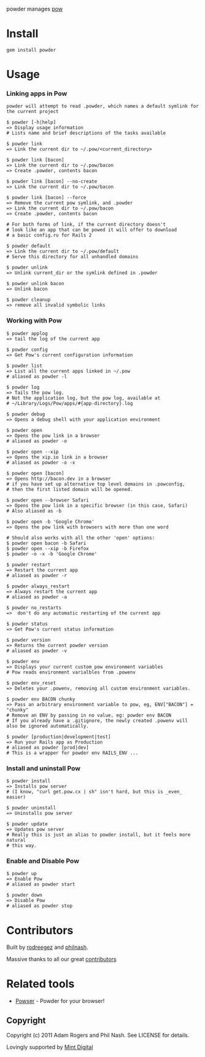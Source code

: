 powder manages [pow](http://pow.cx/)

# Install #

    gem install powder

# Usage #


### Linking apps in Pow ###

    powder will attempt to read .powder, which names a default symlink for the current project

    $ powder [-h|help]
    => Display usage information
    # Lists name and brief descriptions of the tasks available

    $ powder link
    => Link the current dir to ~/.pow/<current_directory>

    $ powder link [bacon]
    => Link the current dir to ~/.pow/bacon
    => Create .powder, contents bacon

    $ powder link [bacon] --no-create
    => Link the current dir to ~/.pow/bacon

    $ powder link [bacon] --force
    => Remove the current pow symlink, and .powder
    => Link the current dir to ~/.pow/bacon
    => Create .powder, contents bacon

    # For both forms of link, if the current directory doesn't
    # look like an app that can be powed it will offer to download
    # a basic config.ru for Rails 2

    $ powder default
    => Link the current dir to ~/.pow/default
    # Serve this directory for all unhandled domains

    $ powder unlink
    => Unlink current_dir or the symlink defined in .powder

    $ powder unlink bacon
    => Unlink bacon

    $ powder cleanup
    => remove all invalid symbolic links

### Working with Pow ###

    $ powder applog
    => tail the log of the current app

    $ powder config
    => Get Pow's current configuration information

    $ powder list
    => List all the current apps linked in ~/.pow
    # aliased as powder -l

    $ powder log
    => Tails the pow log.
    # Not the application log, but the pow log, available at
    # ~/Library/Logs/Pow/apps/#{app-directory}.log

    $ powder debug
    => Opens a debug shell with your application environment
    
    $ powder open
    => Opens the pow link in a browser
    # aliased as powder -o

    $ powder open --xip
    => Opens the xip.io link in a browser
    # aliased as powder -o -x

    $ powder open [bacon]
    => Opens http://bacon.dev in a browser
    # if you have set up alternative top level domains in .powconfig,
    # then the first listed domain will be opened.

    $ powder open --browser Safari
    => Opens the pow link in a specific browser (in this case, Safari)
    # Also aliased as -b

    $ powder open -b 'Google Chrome'
    => Opens the pow link with browsers with more than one word

    # Should also works with all the other 'open' options:
    $ powder open bacon -b Safari
    $ powder open --xip -b Firefox
    $ powder -o -x -b 'Google Chrome'

    $ powder restart
    => Restart the current app
    # aliased as powder -r

    $ powder always_restart
    => Always restart the current app
    # aliased as powder -a

    $ powder no_restarts
    =>  don't do any automatic restarting of the current app

    $ powder status
    => Get Pow's current status information

    $ powder version
    => Returns the current powder version
    # aliased as powder -v

    $ powder env
    => Displays your current custom pow environment variables
    # Pow reads environment varialbles from .powenv

    $ powder env_reset
    => Deletes your .powenv, removing all custom environment variables.

    $ powder env BACON chunky
    => Pass an arbitrary environment variable to pow, eg, ENV["BACON"] = "chunky"
    # Remove an ENV by passing in no value, eg: powder env BACON
    # If you already have a .gitignore, the newly created .powenv will also be ignored automatically.

    $ powder [production|development|test]
    => Run your Rails app as Production
    # aliased as powder [prod|dev]
    # This is a wrapper for powder env RAILS_ENV ...

    
### Install and uninstall Pow ###

    $ powder install
    => Installs pow server
    # (I know, "curl get.pow.cx | sh" isn't hard, but this is _even_ easier)

    $ powder uninstall
    => Uninstalls pow server

    $ powder update
    => Updates pow server
    # Really this is just an alias to powder install, but it feels more natural
    # this way.

### Enable and Disable Pow ###

    $ powder up
    => Enable Pow
	# aliased as powder start
	
    $ powder down
    => Disable Pow
	# aliased as powder stop

# Contributors #

Built by [rodreegez](https://github.com/Rodreegez) and [philnash](https://github.com/philnash).

Massive thanks to all our great
[contributors](https://github.com/Rodreegez/powder/contributors)

# Related tools #

* [Powser](https://github.com/phil-monroe/powser) - Powder for your browser!

## Copyright ##

Copyright (c) 2011 Adam Rogers and Phil Nash. See LICENSE for details.

Lovingly supported by [Mint Digital](http://mintdigital.com)
